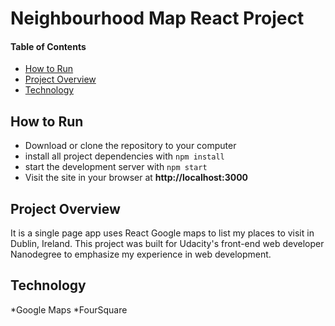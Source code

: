 Neighbourhood Map React Project
=======================================

#### Table of Contents
* [How to Run](#howtorun)
* [Project Overview](#projectoverview)
* [Technology](#technology)

## How to Run
* Download or clone the repository to your computer
* install all project dependencies with `npm install`
* start the development server with `npm start`
* Visit the site in your browser at **http://localhost:3000**

## Project Overview
It is a single page app uses React Google maps to list my places to visit in Dublin, Ireland. This project was built for Udacity's front-end web developer Nanodegree to emphasize my experience in web development.

## Technology
*Google Maps
*FourSquare